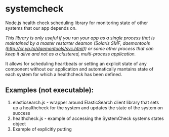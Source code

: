 systemcheck
===========

Node.js health check scheduling library for monitoring state of other systems that our app depends on.

*This library is only useful if you run your app as a single process that is maintained by a master restarter deamon (Solaris SMF, daemontools (http://cr.yp.to/daemontools/svc.html)) or some other process that can keep it alive and not as a clustered, multi-process application.*

It allows for scheduling heartbeats or setting an explicit state of any component without our application and automatically mantains state of each system for which a healthcheck has been defined.

Examples (not executable):
------
1. elasticsearch.js - wrapper around ElasticSearch client library that sets up a healthcheck for the system and updates the state of the system on success
2. healthcheck.js - example of accessing the SystemCheck systems states object
3. Example of explicitly putting 
